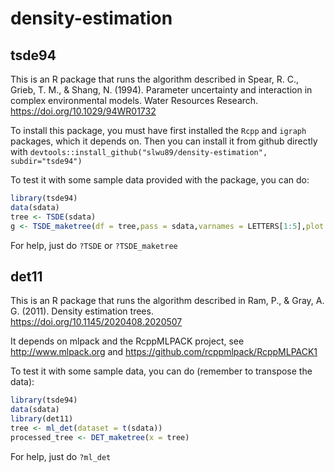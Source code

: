 # density-estimation

## tsde94

This is an R package that runs the algorithm described in Spear, R. C., Grieb, T. M., & Shang, N. (1994). Parameter uncertainty and interaction in complex environmental models. Water Resources Research. https://doi.org/10.1029/94WR01732

To install this package, you must have first installed the `Rcpp` and `igraph` packages, which it depends on.  Then you can install it from github directly with `devtools::install_github("slwu89/density-estimation", subdir="tsde94")`

To test it with some sample data provided with the package, you can do:

```R
library(tsde94)
data(sdata)
tree <- TSDE(sdata)
g <- TSDE_maketree(df = tree,pass = sdata,varnames = LETTERS[1:5],plot = TRUE)
```

For help, just do `?TSDE` or `?TSDE_maketree`

## det11

This is an R package that runs the algorithm described in Ram, P., & Gray, A. G. (2011). Density estimation trees. https://doi.org/10.1145/2020408.2020507

It depends on mlpack and the RcppMLPACK project, see http://www.mlpack.org and https://github.com/rcppmlpack/RcppMLPACK1

To test it with some sample data, you can do (remember to transpose the data):

```R
library(tsde94)
data(sdata)
library(det11)
tree <- ml_det(dataset = t(sdata))
processed_tree <- DET_maketree(x = tree)
```

For help, just do `?ml_det`
